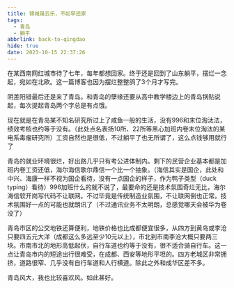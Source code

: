 ```yaml
---
title: 锦城虽云乐，不如早还家
tags:
  - 青岛
  - 躺平
abbrlink: back-to-qingdao
hide: true
date: 2023-10-15 22:37:26
---
```

在某西南网红城市待了七年，每年都想回家。终于还是回到了山东躺平，摆烂一念起，宛如在北欧。这一篇博客也因为摆烂整整鸽了3个月才写完。
<!-- more -->

阴差阳错最后还是来了青岛。和青岛的孽缘还要从高中教学楼边上的青岛锅贴说起，每次提起青岛两个字总是有点饿。

现在就是在青岛某不知名研究所过上了咸鱼一般的生活，没有996和末位淘汰法，绩效考核也约等于没有。（此处点名表扬10所、22所等黑心加班内卷末位淘汰的某电系毒瘤研究所）工资自然也是很低，不过躺平了也无所谓了，这么点钱够用就行了

青岛的就业环境很烂，好出路几乎只有考公进体制内。剩下的民营企业基本都是加班内卷工资还低，海尔海信歌尔鼎信一个比一个抽象。（海信其实是国企，此处和中兴、海康一样不视为国企看待，没有一点国企的样子，作为鸭子类型（duck typing）看待）996加班什么的就不说了，最要命的还是技术氛围奇烂无比，海尔海信软开岗写代码不让联网。不过毕竟是传统制造业氛围，不让联网倒也正常。技术氛围好一点的可能也就朗讯了（不过通讯业务不太明朗，总感觉哪天会被华为卷没了）

青岛市区的公交地铁还算便利，地铁价格也比成都便宜很多，从四方到黄岛或李沧只要四五元大洋（成都这么多远至少10元以上），市北到市南李沧大概只要两三块。市南市北的地形高低起伏，自行车道也约等于没有，很不适合骑自行车。这一点让青岛市内的短途出行很难受，在成都、西安等地形平坦的。四方老城区非常拥挤，道路很窄、几乎没有自行车道和人行横道。除此之外和成华区差不多。

青岛风大，我也比较喜欢风。如此甚好。
